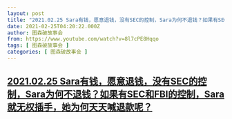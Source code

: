```yaml
---
layout: post
title: "2021.02.25 Sara有钱，愿意退钱，没有SEC的控制，Sara为何不退钱？如果有SEC和FBI的控制，Sara就无权插手，她为何天天喊退款呢？"
date: 2021-02-25T04:20:22.000Z
author: 图森破故事会
from: https://www.youtube.com/watch?v=8l7cPE8Hqqo
tags: [ 图森破故事会 ]
categories: [ 图森破故事会 ]
---
```

<!--1614226822000-->
[2021.02.25 Sara有钱，愿意退钱，没有SEC的控制，Sara为何不退钱？如果有SEC和FBI的控制，Sara就无权插手，她为何天天喊退款呢？](https://www.youtube.com/watch?v=8l7cPE8Hqqo)
------

<div>

</div>

